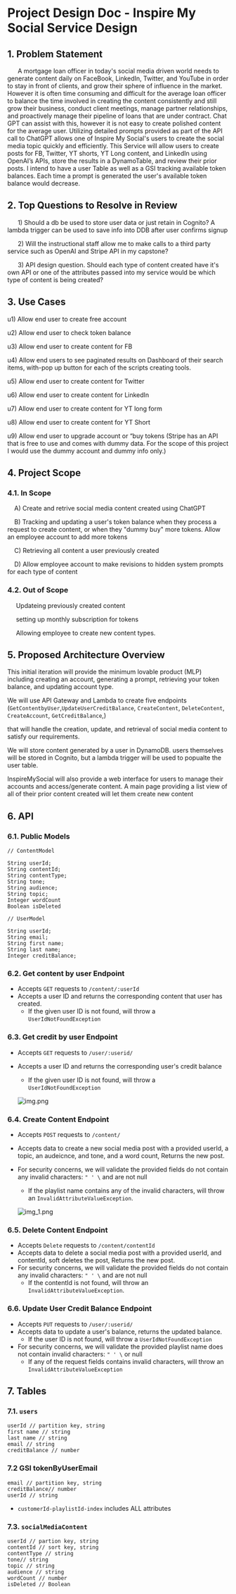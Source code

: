 # Project Design Doc - Inspire My Social Service Design

## 1. Problem Statement

&nbsp;&nbsp;&nbsp;&nbsp;&nbsp;&nbsp;A mortgage loan officer in today's social media driven world needs to generate content daily on FaceBook, LinkedIn, Twitter, and YouTube in order to stay in front of clients, and grow their sphere of influence in the market. However it is often time consuming and difficult for the average loan officer to balance the time involved in creating the content consistently and still grow their business, conduct client meetings, manage partner relationships, and proactively manage their pipeline of loans that are under contract. Chat GPT can assist with this, however it is not easy to create polished content for the average user. Utilizing detailed prompts provided as part of the API call to ChatGPT allows one of Inspire My Social's users to create the social media topic quickly and efficiently. This Service will allow users to create posts for FB, Twitter, YT shorts, YT Long content, and LinkedIn using OpenAI’s APIs, store the results in a DynamoTable, and review their prior posts. I intend to have a user Table as well as a GSI tracking available token balances. Each time a prompt is generated the user's available token balance would decrease.


## 2. Top Questions to Resolve in Review

&nbsp;&nbsp;&nbsp;&nbsp;&nbsp;&nbsp;1) Should a db be used to store user data or just retain in Cognito? A lambda trigger can be used to save info into DDB after user confirms signup

&nbsp;&nbsp;&nbsp;&nbsp;&nbsp;&nbsp;2) Will the instructional staff allow me to make calls to a third party service such as OpenAI and Stripe API in my capstone?

&nbsp;&nbsp;&nbsp;&nbsp;&nbsp;&nbsp;3) API design question. Should each type of content created have it's own API or one of the attributes passed into my service would be which type of content is being created?


## 3. Use Cases

u1) Allow end user to create free account

u2) Allow end user to check token balance

u3) Allow end user to create content for FB

u4) Allow end users to see paginated results on Dashboard of their search items, with-pop up button for each of the scripts creating tools.

u5) Allow end user to create content for Twitter

u6) Allow end user to create content for LinkedIn

u7) Allow end user to create content for YT long form

u8) Allow end user to create content for YT Short

u9) Allow end user to upgrade account or “buy tokens (Stripe has an API that is free to use and comes with dummy data. For the scope of this project I would use the dummy account and dummy info only.)




## 4. Project Scope

### 4.1. In Scope

&nbsp;&nbsp;&nbsp;&nbsp;A) Create and retrive social media content created using ChatGPT

&nbsp;&nbsp;&nbsp;&nbsp;B) Tracking and updating a user's token balance when they process a request to create content, or when they "dummy buy" more tokens. Allow an employee account to add more tokens

&nbsp;&nbsp;&nbsp;&nbsp;C) Retrieving all content a user previously created

&nbsp;&nbsp;&nbsp;&nbsp;D) Allow employee account to make revisions to hidden system prompts for each type of content

### 4.2. Out of Scope

&nbsp;&nbsp;&nbsp;&nbsp; Updateing previously created content

&nbsp;&nbsp;&nbsp;&nbsp; setting up monthly subscription for tokens

&nbsp;&nbsp;&nbsp;&nbsp; Allowing employee to create new content types.

## 5. Proposed Architecture Overview

This initial iteration will provide the minimum lovable product (MLP) including creating an account, generating a prompt, retrieving your token balance, and updating account type.

We will use API Gateway and Lambda to create five endpoints (`GetContentbyUser`,`UpdateUserCreditBalance`,
`CreateContent`, `DeleteContent`, `CreateAccount`, `GetCreditBalance`,)

that will handle the creation, update, and retrieval of social media content to satisfy our requirements.

We will store content generated by a user in DynamoDB. users themselves will be stored in Cognito, but a lambda trigger will be used to popualte the user table. 

InspireMySocial will also provide a web interface for users to manage
their accounts and access/generate content. A main page providing a list view of all of their prior content created
will let them create new content 

## 6. API

### 6.1. Public Models

```
// ContentModel

String userId;
String contentId;
String contentType;
String tone;
String audience;
String topic;
Integer wordCount
Boolean isDeleted
```

```
// UserModel

String userId;
String email;
String first name;
String last name;
Integer creditBalance;
```

### 6.2. Get content by user Endpoint

* Accepts `GET` requests to `/content/:userId`
* Accepts a user ID and returns the corresponding content that user has created.
    * If the given user ID is not found, will throw a
      `UserIdNotFoundException`

### 6.3. Get credit by user Endpoint

* Accepts `GET` requests to `/user/:userid/`
* Accepts a user ID and returns the corresponding user's credit balance
    * If the given user ID is not found, will throw a
      `UserIdNotFoundException`

    ![img.png](./images/img.png)

### 6.4. Create Content Endpoint

* Accepts `POST` requests to `/content/`
* Accepts data to create a new social media post with a provided userId, a topic, an audeicnce, and tone, and a word count, Returns the new post. 
* For security concerns, we will validate the provided fields do not
  contain any invalid characters: `" ' \` and are not null
    * If the playlist name contains any of the invalid characters, will throw an
      `InvalidAttributeValueException`.
  
    ![img_1.png](./images/img_1.png)
  
### 6.5. Delete Content Endpoint

* Accepts `Delete` requests to `/content/contentId`
* Accepts data to delete a social media post with a provided userId, and contentId, soft deletes the post, Returns the new post.
* For security concerns, we will validate the provided fields do not
  contain any invalid characters: `" ' \` and are not null
    * If the contentId is not found, will throw an
      `InvalidAttributeValueException`.

### 6.6. Update User Credit Balance Endpoint

* Accepts `PUT` requests to `/user/:userid/`
* Accepts data to update a user's balance, returns the updated balance.
    * If the user ID is not found, will throw a `UserIdNotFoundException`
* For security concerns, we will validate the provided playlist name does not
  contain invalid characters: `" ' \` or null
    * If any of the request fields contains invalid characters, will throw an
      `InvalidAttributeValueException`




## 7. Tables

### 7.1. `users`

```
userId // partition key, string
first name // string
last name // string
email // string
creditBalance // number
```
### 7.2 GSI tokenByUserEmail

```
email // partition key, string
creditBalance// number
userId // string 
```


- `customerId-playlistId-index` includes ALL attributes

### 7.3. `socialMediaContent`

```
userId // partion key, string
contentId // sort key, string
contentType // string
tone// string
topic // string
audience // string
wordCount // number
isDeleted // Boolean
```
